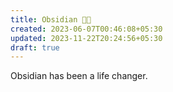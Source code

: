 ```yaml
---
title: Obsidian 🤘🏼
created: 2023-06-07T00:46:08+05:30
updated: 2023-11-22T20:24:56+05:30
draft: true
---
```


Obsidian has been a life changer. 
